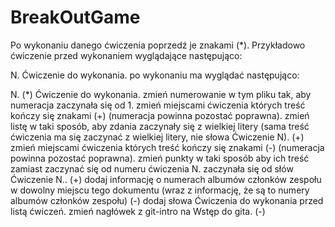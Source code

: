 # BreakOutGame
Po wykonaniu danego ćwiczenia poprzedź je znakami (*). Przykładowo ćwiczenie przed wykonaniem wyglądające następująco:

N. Ćwiczenie do wykonania.
po wykonaniu ma wyglądać następująco:

N. (*) Ćwiczenie do wykonania.
zmień numerowanie w tym pliku tak, aby numeracja zaczynała się od 1.
zmień miejscami ćwiczenia których treść kończy się znakami (+) (numeracja powinna pozostać poprawna).
zmień listę w taki sposób, aby zdania zaczynały się z wielkiej litery (sama treść ćwiczenia ma się zaczynać z wielkiej litery, nie słowa Ćwiczenie N). (+)
zmień miejscami ćwiczenia których treść kończy się znakami (-) (numeracja powinna pozostać poprawna).
zmień punkty w taki sposób aby ich treść zamiast zaczynać się od numeru ćwiczenia N. zaczynała się od słów Ćwiczenie N.. (+)
dodaj informację o numerach albumów członków zespołu w dowolny miejscu tego dokumentu (wraz z informację, że są to numery albumów członków zespołu) (-)
dodaj słowa Ćwiczenia do wykonania przed listą ćwiczeń.
zmień nagłówek z git-intro na Wstęp do gita. (-)
